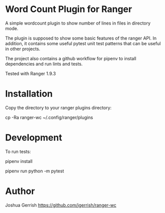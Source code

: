 Word Count Plugin for Ranger
============================

A simple wordcount plugin to show number of lines in files in directory mode.

The plugin is supposed to show some basic features of the ranger API.
In addition, it contains some useful pytest unit test patterns that
can be useful in other projects.

The project also contains a github workflow for pipenv to install
dependencies and run lints and tests.

Tested with Ranger 1.9.3

Installation
============

Copy the directory to your ranger plugins directory:

cp -Ra ranger-wc ~/.config/ranger/plugins

Development
===========

To run tests:

pipenv install

pipenv run python -m pytest

Author
======

Joshua Gerrish
https://github.com/jgerrish/ranger-wc

